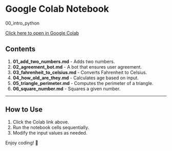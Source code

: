 # Google Colab Notebook  

00_intro_python  

[Click here to open in Google Colab](https://colab.research.google.com/drive/100-LsYi4MLGx4MTa22SEkyQNuDwlu-o6?usp=drive_link)  

## **Contents**  
1. **01_add_two_numbers.md** - Adds two numbers.  
2. **02_agreement_bot.md** - A bot that ensures user agreement.  
3. **03_fahrenheit_to_celsius.md** - Converts Fahrenheit to Celsius.  
4. **04_how_old_are_they.md** - Calculates age based on input.  
5. **05_triangle_perimeter.md** - Computes the perimeter of a triangle.  
6. **06_square_number.md** - Squares a given number.  

---

## **How to Use**
1. Click the Colab link above.  
2. Run the notebook cells sequentially.  
3. Modify the input values as needed.  

Enjoy coding! 🚀  

